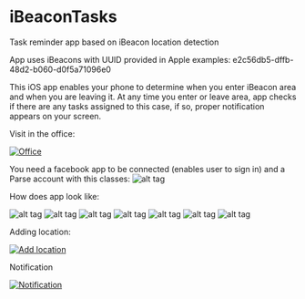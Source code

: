 iBeaconTasks
============

Task reminder app based on iBeacon location detection

App uses iBeacons with UUID provided in Apple examples: e2c56db5-dffb-48d2-b060-d0f5a71096e0

This iOS app enables your phone to determine when you enter iBeacon area and when you are leaving it. At any time you enter or leave area, app checks if there are any tasks assigned to this case, if so, proper notification appears on your screen. 

Visit in the office:

[![Office](http://img.youtube.com/vi/8KXPiTEhLVU/0.jpg)](http://www.youtube.com/watch?v=8KXPiTEhLVU)

You need a facebook app to be connected (enables user to sign in) and a Parse account with this classes:
![alt tag](http://s25.postimg.org/69iohxr7j/Screen_Shot_2014_03_31_at_9_38_07_PM.png)


How does app look like:

![alt tag](http://s25.postimg.org/n3nvniv3z/20140221055459_logo.png)
![alt tag](http://s25.postimg.org/4y6bvq67z/20140221051029_screen1.png)
![alt tag](http://s25.postimg.org/6whl7go3j/20140221051224_screen3.png)
![alt tag](http://s25.postimg.org/64ex89jwf/20140221051233_screen4.png)
![alt tag](http://s25.postimg.org/tjwudm3nj/20140221051245_screen5.png)
![alt tag](http://s25.postimg.org/tsuf3jgfz/20140221051257_screen6.png)
![alt tag](http://s25.postimg.org/83qxlxou7/20140221051307_screen7.png)

Adding location:

[![Add location](http://img.youtube.com/vi/ngUlw5ILql8/0.jpg)](http://www.youtube.com/watch?v=ngUlw5ILql8)

Notification

[![Notification](http://img.youtube.com/vi/ndgb_mm_-l8/0.jpg)](http://www.youtube.com/watch?v=ndgb_mm_-l8)
